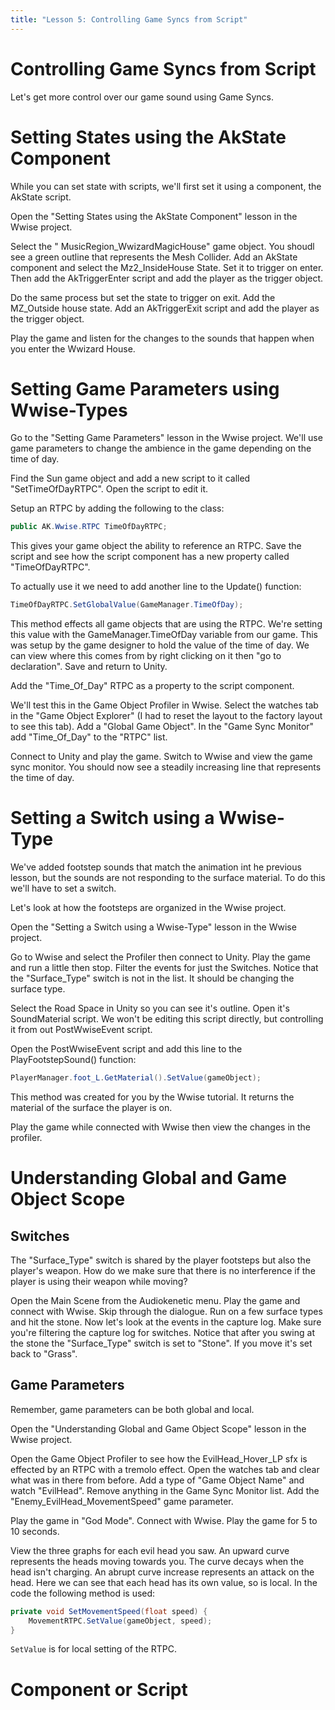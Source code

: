 ```yaml
---
title: "Lesson 5: Controlling Game Syncs from Script"
---
```


# Controlling Game Syncs from Script

Let's get more control over our game sound using Game Syncs.

# Setting States using the AkState Component

While you can set state with scripts, we'll first set it using a component, the AkState script.

Open the "Setting States using the AkState Component" lesson in the Wwise project.

Select the " MusicRegion_WwizardMagicHouse" game object. You shoudl see a green outline that represents the Mesh Collider. Add an AkState component and select the Mz2_InsideHouse State. Set it to trigger on enter. Then add the AkTriggerEnter script and add the player as the trigger object.

Do the same process but set the state to trigger on exit. Add the MZ_Outside house state. Add an AkTriggerExit script and add the player as the trigger object.

Play the game and listen for the changes to the sounds that happen when you enter the Wwizard House.

# Setting Game Parameters using Wwise-Types

Go to the "Setting Game Parameters" lesson in the Wwise project. We'll use game parameters to change the ambience in the game depending on the time of day.

Find the Sun game object and add a new script to it called "SetTimeOfDayRTPC". Open the script to edit it.

Setup an RTPC by adding the following to the class:

```c#
public AK.Wwise.RTPC TimeOfDayRTPC;
```

This gives your game object the ability to reference an RTPC. Save the script and see how the script component has a new property called "TimeOfDayRTPC".

To actually use it we need to add another line to the Update() function:

```c#
TimeOfDayRTPC.SetGlobalValue(GameManager.TimeOfDay);
```

This method effects all game objects that are using the RTPC. We're setting this value with the GameManager.TimeOfDay variable from our game. This was setup by the game designer to hold the value of the time of day. We can view where this comes from by right clicking on it then "go to declaration". Save and return to Unity.

Add the "Time_Of_Day" RTPC as a property to the script component.

We'll test this in the Game Object Profiler in Wwise. Select the watches tab in the "Game Object Explorer" (I had to reset the layout to the factory layout to see this tab). Add a "Global Game Object". In the "Game Sync Monitor" add "Time_Of_Day" to the "RTPC" list.

Connect to Unity and play the game. Switch to Wwise and view the game sync monitor. You should now see a steadily increasing line that represents the time of day.

# Setting a Switch using a Wwise-Type

We've added footstep sounds that match the animation int he previous lesson, but the sounds are not responding to the surface material. To do this we'll have to set a switch.

Let's look at how the footsteps are organized in the Wwise project.

Open the "Setting a Switch using a Wwise-Type" lesson in the Wwise project.

Go to Wwise and select the Profiler then connect to Unity. Play the game and run a little then stop. Filter the events for just the Switches. Notice that the "Surface_Type" switch is not in the list. It should be changing the surface type.

Select the Road Space in Unity so you can see it's outline. Open it's SoundMaterial script. We won't be editing this script directly, but controlling it from out PostWwiseEvent script.

Open the PostWwiseEvent script and add this line to the PlayFootstepSound() function:

```c#
PlayerManager.foot_L.GetMaterial().SetValue(gameObject);
```

This method was created for you by the Wwise tutorial. It returns the material of the surface the player is on.

Play the game while connected with Wwise then view the changes in the profiler.

# Understanding Global and Game Object Scope

## Switches

The "Surface_Type" switch is shared by the player footsteps but also the player's weapon. How do we make sure that there is no interference if the player is using their weapon while moving?

Open the Main Scene from the Audiokenetic menu. Play the game and connect with Wwise. Skip through the dialogue. Run on a few surface types and hit the stone. Now let's look at the events in the capture log. Make sure you're filtering the capture log for switches. Notice that after you swing at the stone the "Surface_Type" switch is set to "Stone". If you move it's set back to "Grass".

## Game Parameters

Remember, game parameters can be both global and local.

Open the "Understanding Global and Game Object Scope" lesson in the Wwise project.

Open the Game Object Profiler to see how the EvilHead_Hover_LP sfx is effected by an RTPC with a tremolo effect. Open the watches tab and clear what was in there from before. Add a type of "Game Object Name" and watch "EvilHead". Remove anything in the Game Sync Monitor list. Add the "Enemy_EvilHead_MovementSpeed" game parameter.

Play the game in "God Mode". Connect with Wwise. Play the game for 5 to 10 seconds.

View the three graphs for each evil head you saw. An upward curve represents the heads moving towards you. The curve decays when the head isn't charging. An abrupt curve increase represents an attack on the head. Here we can see that each head has its own value, so is local. In the code the following method is used:

```c#
private void SetMovementSpeed(float speed) {
    MovementRTPC.SetValue(gameObject, speed);
}
```

`SetValue` is for local setting of the RTPC.

# Component or Script
